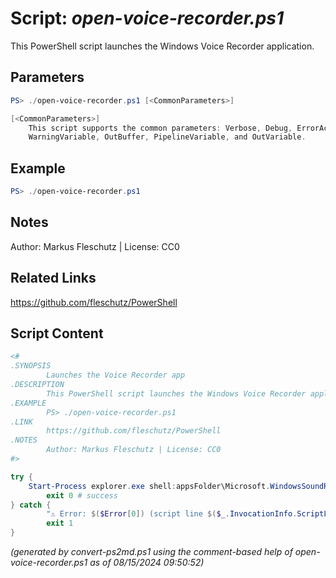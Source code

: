 Script: *open-voice-recorder.ps1*
========================

This PowerShell script launches the Windows Voice Recorder application.

Parameters
----------
```powershell
PS> ./open-voice-recorder.ps1 [<CommonParameters>]

[<CommonParameters>]
    This script supports the common parameters: Verbose, Debug, ErrorAction, ErrorVariable, WarningAction, 
    WarningVariable, OutBuffer, PipelineVariable, and OutVariable.
```

Example
-------
```powershell
PS> ./open-voice-recorder.ps1

```

Notes
-----
Author: Markus Fleschutz | License: CC0

Related Links
-------------
https://github.com/fleschutz/PowerShell

Script Content
--------------
```powershell
<#
.SYNOPSIS
        Launches the Voice Recorder app
.DESCRIPTION
        This PowerShell script launches the Windows Voice Recorder application.
.EXAMPLE
        PS> ./open-voice-recorder.ps1
.LINK
        https://github.com/fleschutz/PowerShell
.NOTES
        Author: Markus Fleschutz | License: CC0
#>

try {
	Start-Process explorer.exe shell:appsFolder\Microsoft.WindowsSoundRecorder_8wekyb3d8bbwe!App
        exit 0 # success
} catch {
        "⚠️ Error: $($Error[0]) (script line $($_.InvocationInfo.ScriptLineNumber))"
        exit 1
}
```

*(generated by convert-ps2md.ps1 using the comment-based help of open-voice-recorder.ps1 as of 08/15/2024 09:50:52)*
